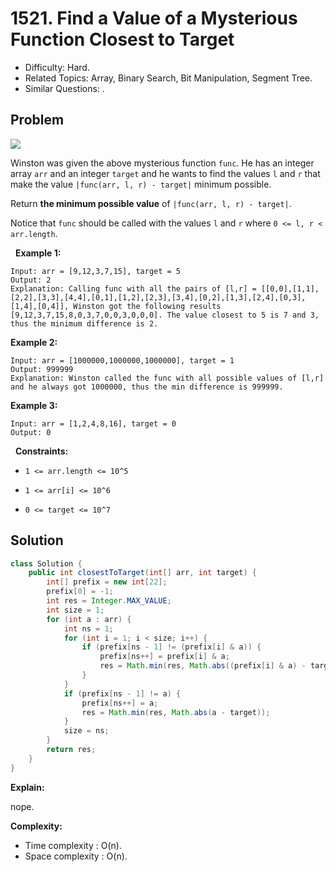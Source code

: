 # 1521. Find a Value of a Mysterious Function Closest to Target

- Difficulty: Hard.
- Related Topics: Array, Binary Search, Bit Manipulation, Segment Tree.
- Similar Questions: .

## Problem


![](https://assets.leetcode.com/uploads/2020/07/09/change.png)


Winston was given the above mysterious function ```func```. He has an integer array ```arr``` and an integer ```target``` and he wants to find the values ```l``` and ```r``` that make the value ```|func(arr, l, r) - target|``` minimum possible.

Return **the minimum possible value** of ```|func(arr, l, r) - target|```.

Notice that ```func``` should be called with the values ```l``` and ```r``` where ```0 <= l, r < arr.length```.

 
**Example 1:**

```
Input: arr = [9,12,3,7,15], target = 5
Output: 2
Explanation: Calling func with all the pairs of [l,r] = [[0,0],[1,1],[2,2],[3,3],[4,4],[0,1],[1,2],[2,3],[3,4],[0,2],[1,3],[2,4],[0,3],[1,4],[0,4]], Winston got the following results [9,12,3,7,15,8,0,3,7,0,0,3,0,0,0]. The value closest to 5 is 7 and 3, thus the minimum difference is 2.
```

**Example 2:**

```
Input: arr = [1000000,1000000,1000000], target = 1
Output: 999999
Explanation: Winston called the func with all possible values of [l,r] and he always got 1000000, thus the min difference is 999999.
```

**Example 3:**

```
Input: arr = [1,2,4,8,16], target = 0
Output: 0
```

 
**Constraints:**


	
- ```1 <= arr.length <= 10^5```
	
- ```1 <= arr[i] <= 10^6```
	
- ```0 <= target <= 10^7```



## Solution

```java
class Solution {
    public int closestToTarget(int[] arr, int target) {
        int[] prefix = new int[22];
        prefix[0] = -1;
        int res = Integer.MAX_VALUE;
        int size = 1;
        for (int a : arr) {
            int ns = 1;
            for (int i = 1; i < size; i++) {
                if (prefix[ns - 1] != (prefix[i] & a)) {
                    prefix[ns++] = prefix[i] & a;
                    res = Math.min(res, Math.abs((prefix[i] & a) - target));
                }
            }
            if (prefix[ns - 1] != a) {
                prefix[ns++] = a;
                res = Math.min(res, Math.abs(a - target));
            }
            size = ns;
        }
        return res;
    }
}
```

**Explain:**

nope.

**Complexity:**

* Time complexity : O(n).
* Space complexity : O(n).
